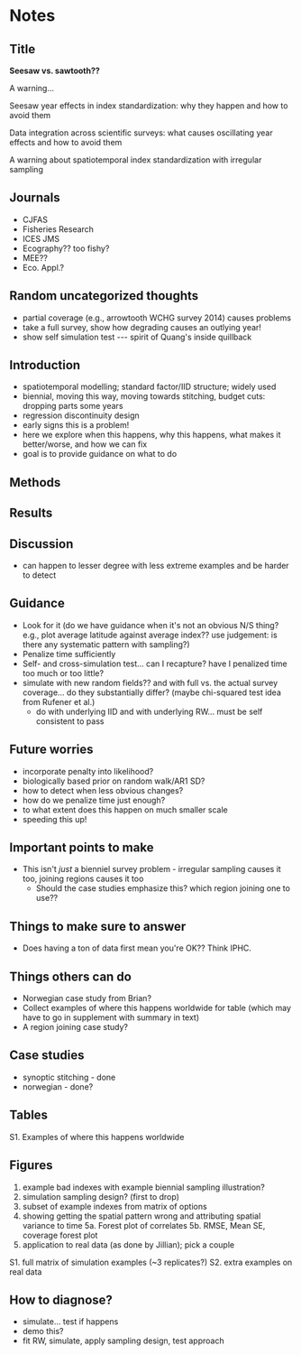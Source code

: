 # Notes

## Title

**Seesaw vs. sawtooth??**

A warning...

Seesaw year effects in index standardization: why they happen and how to avoid them

Data integration across scientific surveys: what causes oscillating year effects and how to avoid them

A warning about spatiotemporal index standardization with irregular sampling

## Journals

- CJFAS
- Fisheries Research
- ICES JMS
- Ecography?? too fishy?
- MEE??
- Eco. Appl.?

## Random uncategorized thoughts

- partial coverage (e.g., arrowtooth WCHG survey 2014) causes problems
- take a full survey, show how degrading causes an outlying year!
- show self simulation test --- spirit of Quang's inside quillback


## Introduction

- spatiotemporal modelling; standard factor/IID structure; widely used
- biennial, moving this way, moving towards stitching, budget cuts: dropping parts some years
- regression discontinuity design
- early signs this is a problem!
- here we explore when this happens, why this happens, what makes it better/worse, and how we can fix
- goal is to provide guidance on what to do

## Methods

## Results

## Discussion

- can happen to lesser degree with less extreme examples and be harder to detect

## Guidance

- Look for it (do we have guidance when it's not an obvious N/S thing? e.g., plot average latitude against average index?? use judgement: is there any systematic pattern with sampling?)
- Penalize time sufficiently
- Self- and cross-simulation test... can I recapture? have I penalized time too much or too little?
- simulate with new random fields?? and with full vs. the actual survey coverage... do they substantially differ? (maybe chi-squared test idea from Rufener et al.)
  - do with underlying IID and with underlying RW... must be self consistent to pass

## Future worries

- incorporate penalty into likelihood?
- biologically based prior on random walk/AR1 SD?
- how to detect when less obvious changes?
- how do we penalize time just enough?
- to what extent does this happen on much smaller scale
- speeding this up!

## Important points to make

- This isn't *just* a bienniel survey problem - irregular sampling causes it too, joining regions causes it too
  - Should the case studies emphasize this? which region joining one to use??

## Things to make sure to answer

- Does having a ton of data first mean you're OK?? Think IPHC.

## Things others can do

- Norwegian case study from Brian?
- Collect examples of where this happens worldwide for table (which may have to go in supplement with summary in text)
- A region joining case study?

## Case studies

- synoptic stitching - done
- norwegian - done?

## Tables

S1. Examples of where this happens worldwide

## Figures

1. example bad indexes with example biennial sampling illustration?
2. simulation sampling design? (first to drop)
3. subset of example indexes from matrix of options
4. showing getting the spatial pattern wrong and attributing spatial variance to time
5a. Forest plot of correlates
5b. RMSE, Mean SE, coverage forest plot
6. application to real data (as done by Jillian); pick a couple

S1. full matrix of simulation examples (~3 replicates?)
S2. extra examples on real data

## How to diagnose?

- simulate... test if happens
- demo this?
- fit RW, simulate, apply sampling design, test approach

